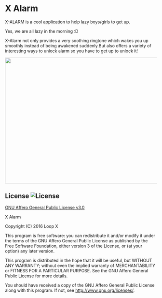 # X Alarm

X-ALARM is a cool application to help lazy boys/girls to get up.
 
Yes, we are all lazy in the morning :D

X-Alarm not only provides a very soothing ringtone which wakes you up smoothly instead of being awakened suddenly.But also 
offers a variety of interesting ways to unlock alarm so you have to get up to unlock it!


<div align="center">
<img src="https://github.com/Loop-X/X-Alarm/blob/master/images/x-alarm-awesome.jpg"  width="646"  height="415.6" />
 </div>

License ![License](https://img.shields.io/badge/license-AGPL%20v3.0-blue.svg)
--------

[GNU Affero General Public License v3.0](https://github.com/Loop-X/X-Alarm/blob/master/LICENSE.txt)

X Alarm 

Copyright (C) 2016  Loop X

This program is free software: you can redistribute it and/or modify
it under the terms of the GNU Affero General Public License as
published by the Free Software Foundation, either version 3 of the
License, or (at your option) any later version.

This program is distributed in the hope that it will be useful,
but WITHOUT ANY WARRANTY; without even the implied warranty of
MERCHANTABILITY or FITNESS FOR A PARTICULAR PURPOSE.  See the
GNU Affero General Public License for more details.

You should have received a copy of the GNU Affero General Public License
along with this program.  If not, see <http://www.gnu.org/licenses/>.


